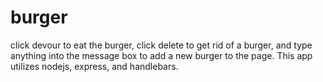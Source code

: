 # burger

click devour to eat the burger, click delete to get rid of a burger, and type anything into the message box to add a new burger to the page.  This app utilizes nodejs, express, and handlebars.   

